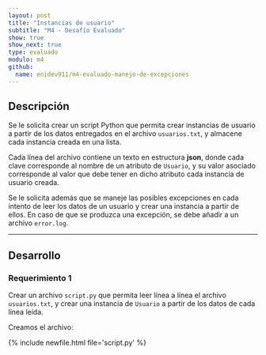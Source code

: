 ```yaml
---
layout: post
title: "Instancias de usuario"
subtitle: "M4 - Desafío Evaluado"
show: true
show_next: true
type: evaluado
modulo: m4
github:
  name: enidev911/m4-evaluado-manejo-de-excepciones
---
```


## Descripción

Se le solicita crear un script Python que permita crear instancias de usuario a partir de los datos entregados en el archivo `usuarios.txt`, y almacene cada instancia creada en una lista.

Cada línea del archivo contiene un texto en estructura **json**, donde cada clave corresponde al nombre de un atributo de `Usuario`, y su valor asociado corresponde al valor que debe tener en dicho atributo cada instancia de usuario creada.

Se le solicita además que se maneje las posibles excepciones en cada intento de leer los datos de un usuario y crear una instancia a partir de ellos. En caso de que se produzca una excepción, se debe añadir a un archivo `error.log`.

---

## Desarrollo

### Requerimiento 1

Crear un archivo `script.py` que permita leer línea a línea el archivo `usuarios.txt`, y crear una instancia de `Usuario` a partir de los datos de cada línea leída.

Creamos el archivo:

{% include newfile.html file='script.py' %}


